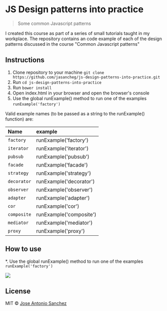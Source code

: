 # JS Design patterns into practice

> Some common Javascript patterns


I created this course as part of a series of small tutorials taught in my workplace. The repository contains an code example of each of the design patterns discussed in the course "Common Javascript patterns" 

## Instructions

1. Clone repository to your machine `git clone https://github.com/jasancheg/js-design-patterns-into-practice.git`
2. Run `cd js-design-patterns-into-practice`
3. Run `bower install`
4. Open index.html in your browser and open the browser's console
5. Use the global runExample() method to run one of the examples
    `runExample('factory')`

Valid example names (to be passed as a string to the runExample() function) are:

| Name | example |
| :------- | :---- |
|`factory` | runExample('factory') |
|`iterator`| runExample('iterator') |
|`pubsub` | runExample('pubsub') |
| `facade`| runExample('facade') |
|`strategy` | runExample('strategy') |
| `decorator`| runExample('decorator') |
|`observer` | runExample('observer') |
| `adapter` | runExample('adapter') |
|`cor` | runExample('cor') |
| `composite` | runExample('composite') |
|`mediator` | runExample('mediator') |
| `proxy` | runExample('proxy') |


## How to use

*. Use the global runExample() method to run one of the examples
    `runExample('factory')`

![](https://raw.githubusercontent.com/jasancheg/js-design-patterns-into-practice/master/img/2015-11-14_1247.png)

## License

MIT © [Jose Antonio Sanchez](https://github.com/jasancheg)